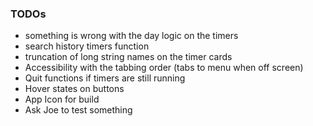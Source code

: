 ### TODOs

- something is wrong with the day logic on the timers
- search history timers function
- truncation of long string names on the timer cards
- Accessibility with the tabbing order (tabs to menu when off screen)
- Quit functions if timers are still running
- Hover states on buttons
- App Icon for build
- Ask Joe to test something